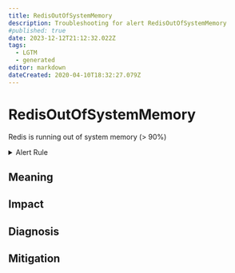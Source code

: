 ```yaml
---
title: RedisOutOfSystemMemory
description: Troubleshooting for alert RedisOutOfSystemMemory
#published: true
date: 2023-12-12T21:12:32.022Z
tags: 
  - LGTM
  - generated
editor: markdown
dateCreated: 2020-04-10T18:32:27.079Z
---
```


# RedisOutOfSystemMemory

Redis is running out of system memory (> 90%)

<details>
  <summary>Alert Rule</summary>

{{% rule "redis/oliver006-redis-exporter.yml" "RedisOutOfSystemMemory" %}}

{{% comment %}}

```yaml
alert: RedisOutOfSystemMemory
expr: redis_memory_used_bytes / redis_total_system_memory_bytes * 100 > 90
for: 2m
labels:
    severity: warning
annotations:
    summary: Redis out of system memory (instance {{ $labels.instance }})
    description: |-
        Redis is running out of system memory (> 90%)
          VALUE = {{ $value }}
          LABELS = {{ $labels }}
    runbook: https://github.com/srerun/prometheus-alerts/blob/main/content/runbooks/oliver006-redis-exporter/RedisOutOfSystemMemory.md

```

{{% /comment %}}

</details>


## Meaning
[//]: # "Short paragraph that explains what the alert means"


## Impact
[//]: # "What could / will happen if the alert is not addressed"



## Diagnosis
[//]: # "Steps to take to identify the cause of the problem"



## Mitigation
[//]: # "The steps necessary to resolve the alert"
